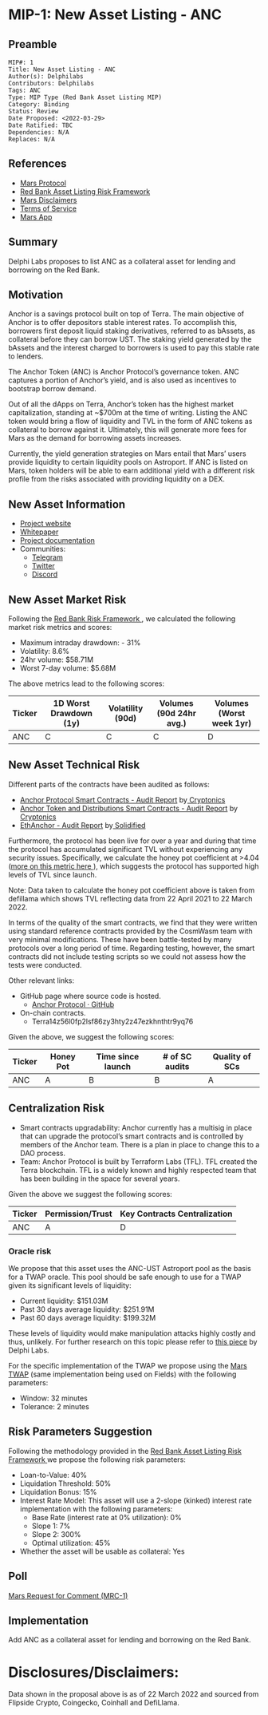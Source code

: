 # MIP-1: New Asset Listing - ANC

## Preamble

    MIP#: 1
    Title: New Asset Listing - ANC
    Author(s): Delphilabs
    Contributors: Delphilabs
    Tags: ANC
    Type: MIP Type (Red Bank Asset Listing MIP)
    Category: Binding
    Status: Review
    Date Proposed: <2022-03-29>
    Date Ratified: TBC
    Dependencies: N/A
    Replaces: N/A
 

## References
* [Mars Protocol](www.marsprotocol.io)
* [Red Bank Asset Listing Risk Framework](https://github.com/mars-protocol/mips/blob/main/Red-Bank-Asset-Listing-Risk-Framework.md)
* [Mars Disclaimers](https://mars-protocol.medium.com/mars-disclaimers-disclosures-f44cc7c54a33)
* [Terms of Service](https://docs.marsprotocol.io/mars-protocol/protocol/marsprotocol.io-terms-of-service)
* [Mars App](https://app.marsprotocol.io/)

## Summary

Delphi Labs proposes to list ANC as a collateral asset for lending and borrowing on the Red Bank.



## Motivation

Anchor is a savings protocol built on top of Terra. The main objective of Anchor is to offer depositors stable interest rates. To accomplish this, borrowers first deposit liquid staking derivatives, referred to as bAssets, as collateral before they can borrow UST. The staking yield generated by the bAssets and the interest charged to borrowers is used to pay this stable rate to lenders.

The Anchor Token (ANC) is Anchor Protocol’s governance token. ANC captures a portion of Anchor’s yield, and is also used as incentives to bootstrap borrow demand.

Out of all the dApps on Terra, Anchor’s token has the highest market capitalization, standing at ~$700m at the time of writing. Listing the ANC token would bring a flow of liquidity and TVL in the form of ANC tokens as collateral to borrow against it. Ultimately, this will generate more fees for Mars as the demand for borrowing assets increases.

Currently, the yield generation strategies on Mars entail that Mars’ users provide liquidity to certain liquidity pools on Astroport. If ANC is listed on Mars, token holders will be able to earn additional yield with a different risk profile from the risks associated with providing liquidity on a DEX.

## New Asset Information

* [Project website](https://www.anchorprotocol.com/)
* [Whitepaper](https://www.anchorprotocol.com/docs/anchor-v1.1.pdf)
* [Project documentation](https://github.com/Anchor-Protocol)
* Communities: 
    * [Telegram](https://t.me/anchor_official)
    * [Twitter](https://twitter.com/anchor_protocol)
    * [Discord](https://discord.gg/9aUYgpKZ9c)

## New Asset Market Risk

Following the [Red Bank Risk Framework ](https://docs.marsprotocol.io/mars-protocol/protocol/welcome-to-mars/red-bank-risk-framework), we calculated the following market risk metrics and scores:

* Maximum intraday drawdown: - 31%
* Volatility: 8.6%
* 24hr volume: $58.71M
* Worst 7-day volume: $5.68M

The above metrics lead to the following scores:

|Ticker|1D Worst Drawdown (1y)|Volatility (90d)|Volumes (90d 24hr avg.)|Volumes (Worst week 1yr)|
| --- | --- | --- | --- | --- |
|ANC|C|C|C|D|

## New Asset Technical Risk

Different parts of the contracts have been audited as follows:

* [Anchor Protocol Smart Contracts - Audit Report](https://anchorprotocol.com/docs/Audit%20Report%20-%20Anchor%20Protocol%20%5B20210308%5D.pdf) by[ Cryptonics](https://cryptonics.consulting)
* [Anchor Token and Distributions Smart Contracts - Audit Report](https://anchorprotocol.com/docs/Audit%20Report%20-%20Anchor%20Protocol%20%5B20210406%5D.pdf) by[ Cryptonics](https://cryptonics.consulting)
* [EthAnchor - Audit Report](https://anchorprotocol.com/docs/Audit%20Report%20-%20EthAnchor%20%5B09.07.2021%5D.pdf) by[ Solidified](https://solidified.io)

Furthermore, the protocol has been live for over a year and during that time the protocol has accumulated significant TVL without experiencing any security issues. Specifically, we calculate the honey pot coefficient at >4.04 ([more on this metric here ](https://docs.marsprotocol.io/mars-protocol/protocol/welcome-to-mars/red-bank-risk-framework)), which suggests the protocol has supported high levels of TVL since launch.

Note: Data taken to calculate the honey pot coefficient above is taken from defillama which shows TVL reflecting data from 22 April 2021 to 22 March 2022.

In terms of the quality of the smart contracts, we find that they were written using standard reference contracts provided by the CosmWasm team with very minimal modifications. These have been battle-tested by many protocols over a long period of time. Regarding testing, however, the smart contracts did not include testing scripts so we could not assess how the tests were conducted.

Other relevant links:

* GitHub page where source code is hosted.
  * [Anchor Protocol · GitHub ](https://github.com/Anchor-Protocol)
* On-chain contracts.
  * Terra14z56l0fp2lsf86zy3hty2z47ezkhnthtr9yq76

Given the above, we suggest the following scores:

|Ticker|Honey Pot|Time since launch|# of SC audits|Quality of SCs|
| --- | --- | --- | --- | --- |
|ANC|A|B|B|A|

## Centralization Risk

* Smart contracts upgradability: Anchor currently has a multisig in place that can upgrade the protocol’s smart contracts and is controlled by members of the Anchor team. There is a plan in place to change this to a DAO process.
* Team: Anchor Protocol is built by Terraform Labs (TFL). TFL created the Terra blockchain. TFL is a widely known and highly respected team that has been building in the space for several years.

Given the above we suggest the following scores:

|Ticker|Permission/Trust|Key Contracts Centralization|
| --- | --- | --- |
|ANC|A|D|

### Oracle risk
We propose that this asset uses the ANC-UST Astroport pool as the basis for a TWAP oracle. This pool should be safe enough to use for a TWAP given its significant levels of liquidity:

* Current liquidity: $151.03M
* Past 30 days average liquidity: $251.91M
* Past 60 days average liquidity: $199.32M

These levels of liquidity would make manipulation attacks highly costly and thus, unlikely. For further research on this topic please refer to [this piece](https://members.delphidigital.io/reports/attack-cost-and-profit-from-manipulating-constant-product-market-maker-twap-oracles-in-defi-protocols/) by Delphi Labs.

For the specific implementation of the TWAP we propose using the [Mars TWAP](https://github.com/mars-protocol/mars-core/tree/master/contracts/mars-oracle) (same implementation being used on Fields) with the following parameters:

* Window: 32 minutes
* Tolerance: 2 minutes

## Risk Parameters Suggestion

Following the methodology provided in the [Red Bank Asset Listing Risk Framework ](https://docs.marsprotocol.io/mars-protocol/protocol/welcome-to-mars/red-bank-risk-framework) we propose the following risk parameters:

* Loan-to-Value: 40%
* Liquidation Threshold: 50%
* Liquidation Bonus: 15%
* Interest Rate Model: This asset will use a 2-slope (kinked) interest rate implementation with the following parameters:
  * Base Rate (interest rate at 0% utilization): 0%
  * Slope 1: 7%
  * Slope 2: 300%
  * Optimal utilization: 45%
* Whether the asset will be usable as collateral: Yes

## Poll

[Mars Request for Comment (MRC-1)](https://forum.marsprotocol.io/t/mrc-1-new-asset-listing-anc/234)

## Implementation

Add ANC as a collateral asset for lending and borrowing on the Red Bank.

# Disclosures/Disclaimers:

Data shown in the proposal above is as of 22 March 2022 and sourced from Flipside Crypto, Coingecko, Coinhall and DefiLlama.